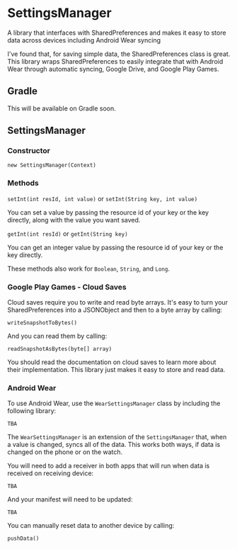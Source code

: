 # SettingsManager
A library that interfaces with SharedPreferences and makes it easy to store data across devices including Android Wear syncing

I've found that, for saving simple data, the SharedPreferences class is great. This library wraps SharedPreferences to easily 
integrate that with Android Wear through automatic syncing, Google Drive, and Google Play Games.

## Gradle
This will be available on Gradle soon.

## SettingsManager

### Constructor
`new SettingsManager(Context)`

### Methods
`setInt(int resId, int value)` or `setInt(String key, int value)`

You can set a value by passing the resource id of your key or the key directly, along with the value you want saved.

`getInt(int resId)` or `getInt(String key)`

You can get an integer value by passing the resource id of your key or the key directly.

These methods also work for `Boolean`, `String`, and `Long`.

### Google Play Games - Cloud Saves
Cloud saves require you to write and read byte arrays. It's easy to turn your SharedPreferences into a JSONObject and then to a byte 
array by calling:

`writeSnapshotToBytes()` 

And you can read them by calling:

`readSnapshotAsBytes(byte[] array)`

You should read the documentation on cloud saves to learn more about their implementation. This library just makes it easy to store 
and read data. 

### Android Wear
To use Android Wear, use the `WearSettingsManager` class by including the following library:

`TBA`

The `WearSettingsManager` is an extension of the `SettingsManager` that, when a value is changed, syncs all of the data. This works
both ways, if data is changed on the phone or on the watch. 

You will need to add a receiver in both apps that will run when data is received on receiving device:

`TBA`

And your manifest will need to be updated:

`TBA`

You can manually reset data to another device by calling:

`pushData()`
